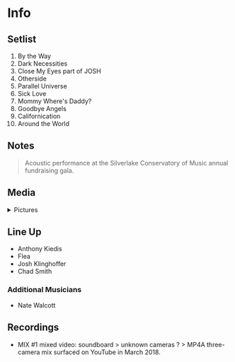 # Info

## Setlist

1. By the Way
2. Dark Necessities
3. Close My Eyes part of JOSH
4. Otherside
5. Parallel Universe
6. Sick Love
7. Mommy Where's Daddy?
8. Goodbye Angels
9. Californication
10. Around the World

## Notes

> Acoustic performance at the Silverlake Conservatory of Music annual fundraising gala.

## Media 

<details>
  <summary>Pictures</summary>
  <!--<img alt="Setlist" title="Setlist" src="_.jpg" height="200" />
  <img alt="Clipping" title="Clipping" src="_.jpg" height="200" />
  <img alt="Flyer" title="Flyer" src="_.jpg" height="200" />-->
</details>

## Line Up

* Anthony Kiedis
* Flea
* Josh Klinghoffer
* Chad Smith

### Additional Musicians

* Nate Walcott

## Recordings

* MIX #1 mixed video: soundboard > unknown cameras ? > MP4A three-camera mix surfaced on YouTube in March 2018.
